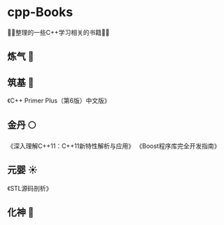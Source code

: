 # cpp-Books

🌟🚀整理的一些C++学习相关的书籍🚀🌟



## 炼气 💨


## 筑基 🐤

《C++ Primer Plus（第6版）中文版》


## 金丹 🌕

《深入理解C++11：C++11新特性解析与应用》
《Boost程序库完全开发指南》

## 元婴 ☀️

《STL源码剖析》

## 化神 🐲



